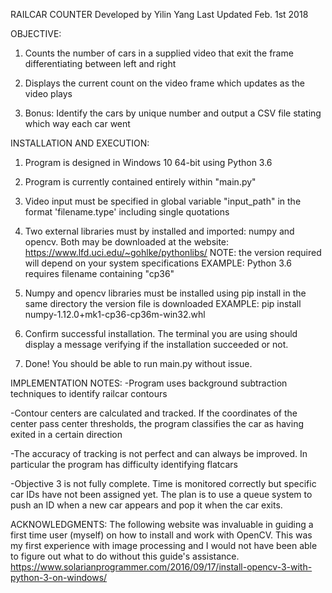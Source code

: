 RAILCAR COUNTER
Developed by Yilin Yang
Last Updated Feb. 1st 2018

OBJECTIVE:
1. Counts the number of cars in a supplied video that 
exit the frame differentiating between left and right

2. Displays the current count on the video frame which
updates as the video plays

3. Bonus: Identify the cars by unique number and output
a CSV file stating which way each car went

INSTALLATION AND EXECUTION:
1. Program is designed in Windows 10 64-bit using Python 3.6

2. Program is currently contained entirely within "main.py"

3. Video input must be specified in global variable "input_path"
in the format 'filename.type' including single quotations

4. Two external libraries must by installed and imported:
numpy and opencv. Both may be downloaded at the website:
	https://www.lfd.uci.edu/~gohlke/pythonlibs/
NOTE: the version required will depend on your system specifications
EXAMPLE: Python 3.6 requires filename containing "cp36"

5. Numpy and opencv libraries must be installed using pip install
in the same directory the version file is downloaded
EXAMPLE: pip install numpy-1.12.0+mk1-cp36-cp36m-win32.whl

6. Confirm successful installation. The terminal you are using should
display a message verifying if the installation succeeded or not.

7. Done! You should be able to run main.py without issue.

IMPLEMENTATION NOTES:
-Program uses background subtraction techniques to identify railcar contours

-Contour centers are calculated and tracked. If the coordinates of the center
pass center thresholds, the program classifies the car as having exited in a 
certain direction

-The accuracy of tracking is not perfect and can always be improved. In particular
the program has difficulty identifying flatcars

-Objective 3 is not fully complete. Time is monitored correctly but specific car
IDs have not been assigned yet. The plan is to use a queue system to push an ID
when a new car appears and pop it when the car exits.

ACKNOWLEDGMENTS:
The following website was invaluable in guiding a first time user (myself) on
how to install and work with OpenCV. This was my first experience with image processing
and I would not have been able to figure out what to do without this guide's assistance.
https://www.solarianprogrammer.com/2016/09/17/install-opencv-3-with-python-3-on-windows/
